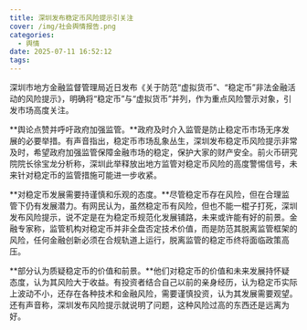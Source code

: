 ```yaml
---
title: 深圳发布稳定币风险提示引关注
cover: /img/社会舆情报告.png
categories:
  - 舆情
date: 2025-07-11 16:52:12
tags:
---
```


深圳市地方金融监督管理局近日发布《关于防范“虚拟货币”、“稳定币”非法金融活动的风险提示》，明确将“稳定币”与“虚拟货币”并列，作为重点风险警示对象，引发市场高度关注。

**舆论点赞并呼吁政府加强监管。**政府及时介入监管是防止稳定币市场无序发展的必要举措。有声音指出，稳定币市场乱象丛生，深圳发布稳定币风险提示非常及时，希望政府加强监管保障金融市场的稳定，保护大家的财产安全。前火币研究院院长徐宝龙分析称，深圳此举释放出地方监管对稳定币风险的高度警惕信号，未来针对稳定币的监管措施可能进一步收紧。

**对稳定币发展需要持谨慎和乐观的态度。**尽管稳定币存在风险，但在合理监管下仍有发展潜力。有网民认为，虽然稳定币有风险，但也不能一棍子打死，深圳发布风险提示，说不定是在为稳定币规范化发展铺路，未来或许能有好的前景。金融专家称，监管机构对稳定币并非全盘否定技术价值，而是防范其脱离监管框架的风险，任何金融创新必须在合规轨道上运行，脱离监管的稳定币终将面临政策高压。

**部分认为质疑稳定币的价值和前景。**他们对稳定币的价值和未来发展持怀疑态度，认为其风险大于收益。有投资者结合自己以前的亲身经历，认为稳定币实际上波动不小，还存在各种技术和金融风险，需要谨慎投资，认为其发展需要观望。还有声音称，深圳发布风险提示就说明了问题，这种风险过高的东西还是远离为好。

 
